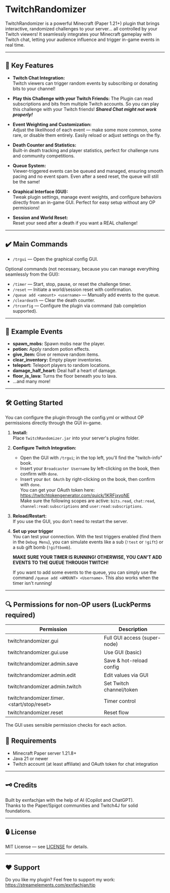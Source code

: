 # TwitchRandomizer

TwitchRandomizer is a powerful Minecraft (Paper 1.21+) plugin that brings interactive, randomized challenges to your server... all controlled by your Twitch viewers! It seamlessly integrates your Minecraft gameplay with Twitch chat, letting your audience influence and trigger in-game events in real time.

---

## 📌 Key Features

- **Twitch Chat Integration:**  
  Twitch viewers can trigger random events by subscribing or donating bits to your channel!

- **Play this Challenge with your Twitch Friends:**
  The Plugin can read subscriptions and bits from multiple Twitch accounts. So you can play this challenge with your Twitch friends!
***Shared Chat might not work properly!***

- **Event Weighting and Customization:**  
  Adjust the likelihood of each event — make some more common, some rare, or disable them entirely. Easily reload or adjust settings on the fly.

- **Death Counter and Statistics:**  
  Built-in death tracking and player statistics, perfect for challenge runs and community competitions.

- **Queue System:**  
  Viewer-triggered events can be queued and managed, ensuring smooth pacing and no event spam. Even after a seed reset, the queue will still be the same!

- **Graphical Interface (GUI):**  
  Tweak plugin settings, manage event weights, and configure behaviors directly from an in-game GUI. Perfect for easy setup without any OP permissions!

- **Session and World Reset:**  
  Reset your seed after a death if you want a REAL challenge!

---

## ✔️ Main Commands
- `/trgui` — Open the graphical config GUI.

Optional commands (not necessary, because you can manage everything seamlessly from the GUI):
- `/timer` — Start, stop, pause, or reset the challenge timer.
- `/reset` — Initiate a world/session reset with confirmation.
- `/queue add <amount> <username>` — Manually add events to the queue.
- `/cleardeath` — Clear the death counter.
- `/trconfig` — Configure the plugin via command (tab completion supported).

---

## 🎉 Example Events

- **spawn_mobs:** Spawn mobs near the player.
- **potion:** Apply random potion effects.
- **give_item:** Give or remove random items.
- **clear_inventory:** Empty player inventories.
- **teleport:** Teleport players to random locations.
- **damage_half_heart:** Deal half a heart of damage.
- **floor_is_lava:** Turns the floor beneath you to lava.
- ...and many more!

---

## 🛠 Getting Started

You can configure the plugin through the config.yml or without OP permissions directly through the GUI in-game.

1. **Install:**  
   Place `TwitchRandomizer.jar` into your server's plugins folder.

2. **Configure Twitch Integration:**  
    - Open the GUI with `/trgui`; in the top left, you'll find the "twitch-info" book.
    - Insert your `Broadcaster Username` by left-clicking on the book, then confirm with `done`.
    - Insert your `Bot OAuth` by right-clicking on the book, then confirm with `done`.  
      You can get your OAuth token here: https://twitchtokengenerator.com/quick/1KRFjxyoNE  
      Make sure the following scopes are active: `bits.read`, `chat:read`, `channel:read:subscriptions` and `user:read:subscriptions`.

3. **Reload/Restart:**  
    If you use the GUI, you don't need to restart the server.

4. **Set up your trigger**  
    You can test your connection. With the test triggers enabled (find them in the `Debug Menu`), you can simulate events like a sub (`!test` or `!gift`) or a sub gift bomb (`!giftbomb`).

    **MAKE SURE YOUR TIMER IS RUNNING! OTHERWISE, YOU CAN'T ADD EVENTS TO THE QUEUE THROUGH TWITCH!**

    If you want to add some events to the queue, you can simply use the command `/queue add <AMOUNT> <Username>`. This also works when the timer isn't running!

---

## 🔍 Permissions for non-OP users (LuckPerms required)
| Permission | Description |
| --- | --- |
| twitchrandomizer.gui | Full GUI access (super-node) |
| twitchrandomizer.gui.use | Use GUI (basic) |
| twitchrandomizer.admin.save | Save & hot-reload config |
| twitchrandomizer.admin.edit | Edit values via GUI |
| twitchrandomizer.admin.twitch | Set Twitch channel/token |
| twitchrandomizer.timer.<start/stop/reset> | Timer control |
| twitchrandomizer.reset  | Reset flow |

The GUI uses sensible permission checks for each action.

## 📎 Requirements

- Minecraft Paper server 1.21.8+
- Java 21 or newer
- Twitch account (at least affiliate) and OAuth token for chat integration

---

## 🗝 Credits

Built by exnfachjan with the help of AI (Copilot and ChatGPT).  
Thanks to the Paper/Spigot communities and Twitch4J for solid foundations.

---

## 🔒 License

MIT License — see [LICENSE](LICENSE) for details.

---

## ❤️ Support 
Do you like my plugin? Feel free to support my work: https://streamelements.com/exnfachjan/tip